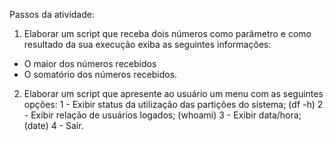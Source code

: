 Passos da atividade:

1) Elaborar um script que receba dois números como parâmetro e como resultado da sua execução exiba as seguintes informações:
- O maior dos números recebidos
- O somatório dos números recebidos.

2) Elaborar um script que apresente ao usuário um menu com as seguintes opções:
1 - Exibir status da utilização das partições do sistema; (df -h)
2 - Exibir relação de usuários logados; (whoami)
3 - Exibir data/hora; (date)
4 - Sair.
